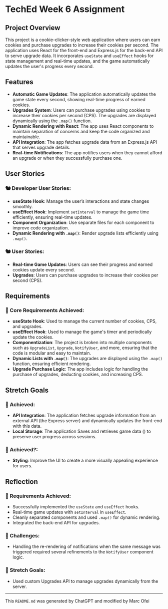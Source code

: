 # TechEd Week 6 Assignment

## Project Overview

This project is a cookie-clicker-style web application where users can earn cookies and purchase upgrades to increase their cookies per second. The application uses React for the front-end and Express.js for the back-end API to serve upgrade data. It incorporates `useState` and `useEffect` hooks for state management and real-time updates, and the game automatically updates the user's progress every second.

## Features

- **Automatic Game Updates**: The application automatically updates the game state every second, showing real-time progress of earned cookies.
- **Upgrades System**: Users can purchase upgrades using cookies to increase their cookies per second (CPS). The upgrades are displayed dynamically using the `.map()` function.
- **Dynamic Rendering with React**: The app uses React components to maintain separation of concerns and keep the code organized and maintainable.
- **API Integration**: The app fetches upgrade data from an Express.js API that serves upgrade details.
- **Real-time Notifications**: The app notifies users when they cannot afford an upgrade or when they successfully purchase one.

## User Stories

### 🐿️ Developer User Stories:

- **useState Hook**: Manage the user’s interactions and state changes smoothly.
- **useEffect Hook**: Implement `setInterval` to manage the game time efficiently, ensuring real-time updates.
- **Component Organization**: Use separate files for each component to improve code organization.
- **Dynamic Rendering with `.map()`**: Render upgrade lists efficiently using `.map()`.

### 🐿️ User Stories:

- **Real-time Game Updates**: Users can see their progress and earned cookies update every second.
- **Upgrades**: Users can purchase upgrades to increase their cookies per second (CPS).

## Requirements

### 🎯 Core Requirements Achieved:

- **useState Hook**: Used to manage the current number of cookies, CPS, and upgrades.
- **useEffect Hook**: Used to manage the game's timer and periodically update the cookies.
- **Componentization**: The project is broken into multiple components such as `UpgradeList`, `Upgrade`, `NotifyUser`, and more, ensuring that the code is modular and easy to maintain.
- **Dynamic Lists with `.map()`**: The upgrades are displayed using the `.map()` function, ensuring efficient rendering.
- **Upgrade Purchase Logic**: The app includes logic for handling the purchase of upgrades, deducting cookies, and increasing CPS.

## Stretch Goals

### 🏹 Achieved:

- **API Integration**: The application fetches upgrade information from an external API (the Express server) and dynamically updates the front-end with this data.
- **Local Storage**: The application Saves and retrieves game data () to preserve user progress across sessions.

### 🏹 Achieved?:

- **Styling**: Improve the UI to create a more visually appealing experience for users.

## Reflection

### 🎯 Requirements Achieved:

- Successfully implemented the `useState` and `useEffect` hooks.
- Real-time game updates with `setInterval` in `useEffect`.
- Cleanly separated components and used `.map()` for dynamic rendering.
- Integrated the back-end API for upgrades.

### 🎯 Challenges:

- Handling the re-rendering of notifications when the same message was triggered required several refinements to the `NotifyUser` component logic.

### 🏹 Stretch Goals:

- Used custom Upgrades API to manage upgrades dynamically from the server.

---

This `README.md` was generated by ChatGPT and modified by Marc Ofei
